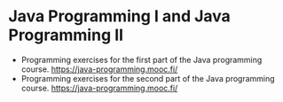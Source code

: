 # Java Programming I and Java Programming II
- Programming exercises for the first part of the Java programming course. https://java-programming.mooc.fi/
- Programming exercises for the second part of the Java programming course. https://java-programming.mooc.fi/
